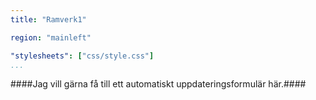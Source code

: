 ```yaml
---
title: "Ramverk1"

region: "mainleft"

"stylesheets": ["css/style.css"]
...
```


####Jag vill gärna få till ett automatiskt uppdateringsformulär här.####